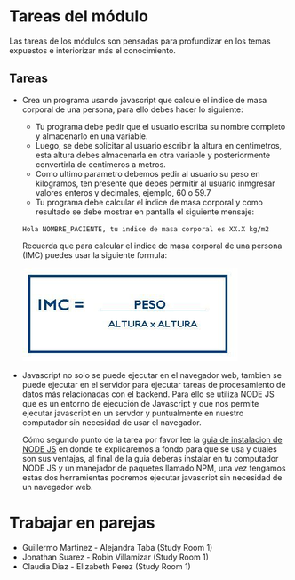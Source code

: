 # Tareas del módulo

Las tareas de los módulos son pensadas para profundizar en los temas expuestos e interiorizar más el conocimiento. 

## Tareas

- Crea un programa usando javascript que calcule el indice de masa corporal de una persona, para ello debes hacer lo siguiente:

    - Tu programa debe pedir que el usuario escriba su nombre completo y almacenarlo en una variable.
    - Luego, se debe solicitar al usuario escribir la altura en centimetros, esta altura debes almacenarla en otra variable y posteriormente convertirla de centimeros a metros.
    - Como ultimo parametro debemos pedir al usuario su peso en kilogramos, ten presente que debes permitir al usuario inmgresar valores enteros y decimales, ejemplo, 60 o 59.7
    - Tu programa debe calcular el indice de masa corporal y como resultado se debe mostrar en pantalla el siguiente mensaje: 
    
    ```
    Hola NOMBRE_PACIENTE, tu indice de masa corporal es XX.X kg/m2
    ````

    Recuerda que para calcular el indice de masa corporal de una persona (IMC) puedes usar la siguiente formula:

    ![imc](./imc.jpeg) 

- Javascript no solo se puede ejecutar en el navegador web, tambien se puede ejecutar en el servidor para ejecutar tareas de procesamiento de datos más relacionadas con el backend. Para ello se utiliza NODE JS que es un entorno de ejecución de Javascript y que nos permite ejecutar javascript en un servdor y puntualmente en nuestro computador sin necesidad de usar el navegador. 

  Cómo segundo punto de la tarea por favor lee la [guia de instalacion de NODE JS](../../GUIA-INSTALACIÓN-NODE_JS/README.md) en donde te explicaremos a fondo para que se usa y cuales son sus ventajas, al final de la guia deberas instalar en tu computador NODE JS y un manejador de paquetes llamado NPM, una vez tengamos estas dos herramientas podremos ejecutar javascript sin necesidad de un navegador web.


# Trabajar en parejas
  - Guillermo Martinez - Alejandra Taba (Study Room 1)
  - Jonathan Suarez - Robin Villamizar (Study Room 1)
  - Claudia Diaz - Elizabeth Perez (Study Room 1)
